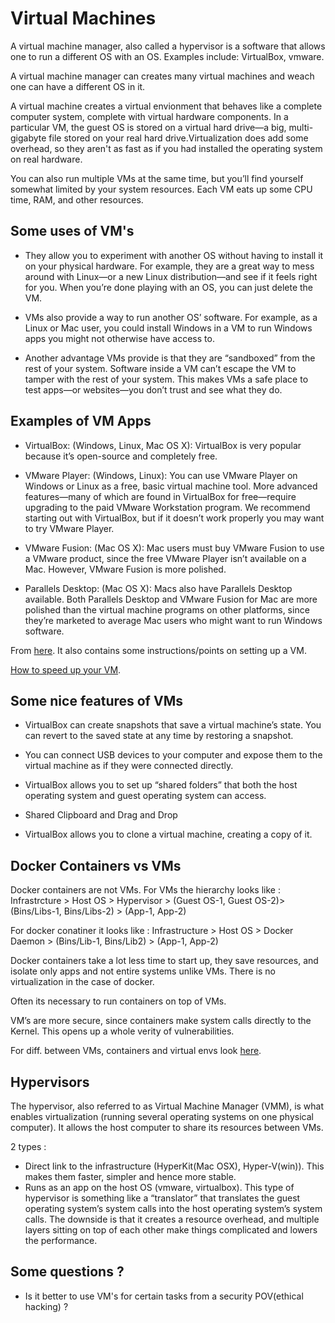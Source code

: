 # Virtual Machines 

A virtual machine manager, also called a hypervisor is a software that allows one to run a different OS with an OS. Examples include: VirtualBox, vmware. 

A virtual machine manager can creates many virtual machines and weach one can have a different OS in it. 

A virtual machine creates a virtual envionment that behaves like a complete computer system, complete with virtual hardware components. In a particular VM, the guest OS is stored on a virtual hard drive—a big, multi-gigabyte file stored on your real hard drive.Virtualization does add some overhead, so they aren't as fast as if you had installed the operating system on real hardware. 

You can also run multiple VMs at the same time, but you’ll find yourself somewhat limited by your system resources. Each VM eats up some CPU time, RAM, and other resources.

## Some uses of VM's

- They allow you to experiment with another OS without having to install it on your physical hardware. For example, they are a great way to mess around with Linux—or a new Linux distribution—and see if it feels right for you. When you’re done playing with an OS, you can just delete the VM.

- VMs also provide a way to run another OS’ software. For example, as a Linux or Mac user, you could install Windows in a VM to run Windows apps you might not otherwise have access to.

- Another advantage VMs provide is that they are “sandboxed” from the rest of your system. Software inside a VM can’t escape the VM to tamper with the rest of your system. This makes VMs a safe place to test apps—or websites—you don’t trust and see what they do.

## Examples of VM Apps

- VirtualBox: (Windows, Linux, Mac OS X): VirtualBox is very popular because it’s open-source and completely free.

- VMware Player: (Windows, Linux): You can use VMware Player on Windows or Linux as a free, basic virtual machine tool. More advanced features—many of which are found in VirtualBox for free—require upgrading to the paid VMware Workstation program. We recommend starting out with VirtualBox, but if it doesn’t work properly you may want to try VMware Player.

- VMware Fusion: (Mac OS X): Mac users must buy VMware Fusion to use a VMware product, since the free VMware Player isn’t available on a Mac. However, VMware Fusion is more polished.

- Parallels Desktop: (Mac OS X): Macs also have Parallels Desktop available. Both Parallels Desktop and VMware Fusion for Mac are more polished than the virtual machine programs on other platforms, since they’re marketed to average Mac users who might want to run Windows software.
 
From [here](https://www.howtogeek.com/196060/beginner-geek-how-to-create-and-use-virtual-machines/). It also contains some instructions/points on setting up a VM. 

[How to speed up your VM](https://www.howtogeek.com/124796/the-htg-guide-to-speeding-up-your-virtual-machines/).


## Some nice features of VMs

- VirtualBox can create snapshots that save a virtual machine’s state. You can revert to the saved state at any time by restoring a snapshot. 

- You can connect USB devices to your computer and expose them to the virtual machine as if they were connected directly. 

- VirtualBox allows you to set up “shared folders” that both the host operating system and guest operating system can access. 

- Shared Clipboard and Drag and Drop

- VirtualBox allows you to clone a virtual machine, creating a copy of it. 

## Docker Containers vs VMs 

Docker containers are not VMs. 
For VMs the hierarchy looks like : 
Infrastrcture > Host OS > Hypervisor > (Guest OS-1, Guest OS-2)>(Bins/Libs-1, Bins/Libs-2) > (App-1, App-2) 

For docker conatiner it looks like : 
Infrastructure > Host OS > Docker Daemon > (Bins/Lib-1, Bins/Lib2) > (App-1, App-2)

Docker containers take a lot less time to start up, they save resources, and isolate only apps and not entire systems unlike VMs. There is no virtualization in the case of docker.  

Often its necessary to run containers on top of VMs. 

VM’s are more secure, since containers make system calls directly to the Kernel. This opens up a whole verity of vulnerabilities.

For diff. between VMs, containers and virtual envs look [here](https://medium.com/@stephen.odaibo/docker-containers-python-virtual-environments-virtual-machines-d00aa9b8475).


## Hypervisors 

The hypervisor, also referred to as Virtual Machine Manager (VMM), is what enables virtualization (running several operating systems on one physical computer). It allows the host computer to share its resources between VMs.

2 types :
- Direct link to the infrastructure (HyperKit(Mac OSX), Hyper-V(win)). This makes them faster, simpler and hence more stable.
- Runs as an app on the host OS (vmware, virtualbox). This type of hypervisor is something like a “translator” that translates the guest operating system’s system calls into the host operating system’s system calls. The downside is that it creates a resource overhead, and multiple layers sitting on top of each other make things complicated and lowers the performance.


## Some questions ?

- Is it better to use VM's for certain tasks from a security POV(ethical hacking) ?




